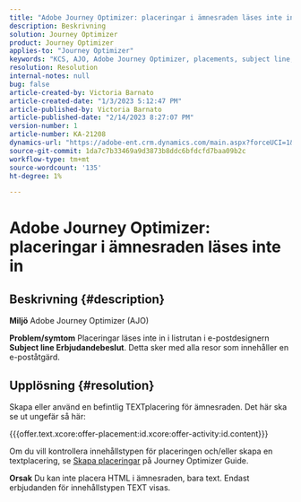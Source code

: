 ```yaml
---
title: "Adobe Journey Optimizer: placeringar i ämnesraden läses inte in"
description: Beskrivning
solution: Journey Optimizer
product: Journey Optimizer
applies-to: "Journey Optimizer"
keywords: "KCS, AJO, Adobe Journey Optimizer, placements, subject line, not load, content type, html, text"
resolution: Resolution
internal-notes: null
bug: false
article-created-by: Victoria Barnato
article-created-date: "1/3/2023 5:12:47 PM"
article-published-by: Victoria Barnato
article-published-date: "2/14/2023 8:27:07 PM"
version-number: 1
article-number: KA-21208
dynamics-url: "https://adobe-ent.crm.dynamics.com/main.aspx?forceUCI=1&pagetype=entityrecord&etn=knowledgearticle&id=1597f3d5-898b-ed11-81ad-6045bd0067ea"
source-git-commit: 1da7c7b33469a9d3873b8ddc6bfdcfd7baa09b2c
workflow-type: tm+mt
source-wordcount: '135'
ht-degree: 1%

---
```


# Adobe Journey Optimizer: placeringar i ämnesraden läses inte in

## Beskrivning {#description}

<b>Miljö</b>
Adobe Journey Optimizer (AJO)


<b>Problem/symtom</b>
Placeringar läses inte in i listrutan i e-postdesignern  <b> Subject line </b><b>Erbjudandebeslut</b>. Detta sker med alla resor som innehåller en e-poståtgärd.


## Upplösning {#resolution}


Skapa eller använd en befintlig TEXTplacering för ämnesraden. Det här ska se ut ungefär så här:

{{{offer.text.xcore:offer-placement:id.xcore:offer-activity:id.content}}}

Om du vill kontrollera innehållstypen för placeringen och/eller skapa en textplacering, se [Skapa placeringar](https://experienceleague.adobe.com/docs/journey-optimizer/using/offer-decisioning/create-components/creating-placements.html) på Journey Optimizer Guide.


<b>Orsak</b>
Du kan inte placera HTML i ämnesraden, bara text. Endast erbjudanden för innehållstypen TEXT visas.

